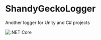 # ShandyGeckoLogger
Another logger for Unity and C# projects

![.NET Core](https://github.com/Shandy-Gecko/ShandyGeckoLogger/workflows/.NET%20Core/badge.svg?branch=master)
